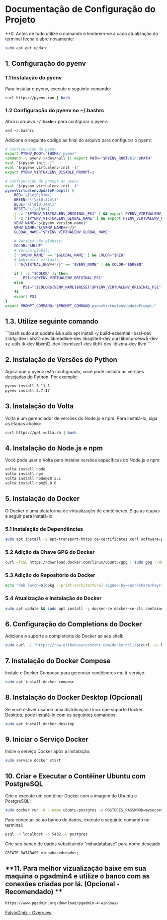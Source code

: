 # **Documentação de Configuração do Projeto**
**0. Antes de tudo utilize o comando e lembrem-se a cada atualização do terminal fecha e abre novamente:
```bash
sudo apt-get update
```
## **1. Configuração do pyenv**


### **1.1 Instalação do pyenv**

Para instalar o pyenv, execute o seguinte comando:

```bash
curl https://pyenv.run | bash

```

### **1.2 Configuração do pyenv no ~/.bashrc**

Abra o arquivo **`~/.bashrc`** para configurar o pyenv:

```bash
xed ~/.bashrc

```

Adicione o seguinte código ao final do arquivo para configurar o pyenv:

```bash
# Configuração do pyenv
export PYENV_ROOT="$HOME/.pyenv"
command -v pyenv >/dev/null || export PATH="$PYENV_ROOT/bin:$PATH"
eval "$(pyenv init -)"
eval "$(pyenv virtualenv-init -)"
export PYENV_VIRTUALENV_DISABLE_PROMPT=1

# Configuração do prompt do pyenv
eval "$(pyenv virtualenv-init -)"
pyenvVirtualenvUpdatePrompt() {
    RED='\[\e[0;31m\]'
    GREEN='\[\e[0;32m\]'
    BLUE='\[\e[0;34m\]'
    RESET='\[\e[0m\]'
    [ -z "$PYENV_VIRTUALENV_ORIGINAL_PS1" ] && export PYENV_VIRTUALENV_ORIGINAL_PS1="$PS1"
    [ -z "$PYENV_VIRTUALENV_GLOBAL_NAME" ] && export PYENV_VIRTUALENV_GLOBAL_NAME="$(pyenv global)"
    VENV_NAME="$(pyenv version-name)"
    VENV_NAME="${VENV_NAME##*/}"
    GLOBAL_NAME="$PYENV_VIRTUALENV_GLOBAL_NAME"

    # Versões não globais:
    COLOR="$BLUE"
    # Versão global:
    [ "$VENV_NAME" == "$GLOBAL_NAME" ] && COLOR="$RED"
    # Ambientes virtuais:
    [ "${VIRTUAL_ENV##*/}" == "$VENV_NAME" ] && COLOR="$GREEN"

    if [ -z "$COLOR" ]; then
        PS1="$PYENV_VIRTUALENV_ORIGINAL_PS1"
    else
        PS1="($COLOR${VENV_NAME}$RESET)$PYENV_VIRTUALENV_ORIGINAL_PS1"
    fi
    export PS1
}
export PROMPT_COMMAND="$PROMPT_COMMAND pyenvVirtualenvUpdatePrompt;"

```
## **1.3. Utilize seguinte comando**
´´´bash
sudo apt update && sudo apt install -y build-essential libssl-dev zlib1g-dev libbz2-dev libreadline-dev libsqlite3-dev curl libncursesw5-dev xz-utils tk-dev libxml2-dev libxmlsec1-dev libffi-dev liblzma-dev llvm```

## **2. Instalação de Versões do Python**

Agora que o pyenv está configurado, você pode instalar as versões desejadas do Python. Por exemplo:

```bash
pyenv install 3.11.5
pyenv install 3.7.17

```

## **3. Instalação do Volta**

Volta é um gerenciador de versões do Node.js e npm. Para instalá-lo, siga as etapas abaixo:

```bash
curl https://get.volta.sh | bash

```

## **4. Instalação do Node.js e npm**

Você pode usar o Volta para instalar versões específicas do Node.js e npm:

```bash
volta install node
volta install npm
volta install node@20.5.1
volta install npm@9.8.0

```

## **5. Instalação do Docker**

O Docker é uma plataforma de virtualização de contêineres. Siga as etapas a seguir para instalá-lo:

### **5.1 Instalação de Dependências**

```bash
sudo apt install -y apt-transport-https ca-certificates curl software-properties-common gnupg lsb-release

```

### **5.2 Adição da Chave GPG do Docker**

```bash
curl -fsSL https://download.docker.com/linux/ubuntu/gpg | sudo gpg --dearmor -o /usr/share/keyrings/docker-archive-keyring.gpg

```

### **5.3 Adição do Repositório do Docker**

```bash
echo "deb [arch=$(dpkg --print-architecture) signed-by=/usr/share/keyrings/docker-archive-keyring.gpg] https://download.docker.com/linux/ubuntu jammy stable" | sudo tee /etc/apt/sources.list.d/docker.list > /dev/null

```

### **5.4 Atualização e Instalação do Docker**

```bash
sudo apt update && sudo apt install -y docker-ce docker-ce-cli containerd.io docker-buildx-plugin

```

## **6. Configuração do Completions do Docker**

Adicione o suporte a completions do Docker ao seu shell:

```bash
sudo curl -L "https://raw.githubusercontent.com/docker/cli/$(curl -sL https://api.github.com/repos/docker/docker/releases/latest | grep tag_name | cut -d'"' -f 4)/contrib/completion/bash/docker" -o /etc/bash_completion.d/docker

```

## **7. Instalação do Docker Compose**

Instale o Docker Compose para gerenciar contêineres multi-serviço:

```bash
sudo apt install docker-compose

```

## **8. Instalação do Docker Desktop (Opcional)**

Se você estiver usando uma distribuição Linux que suporte Docker Desktop, pode instalá-lo com os seguintes comandos:

```bash
sudo apt install docker-desktop

```

## **9. Iniciar o Serviço Docker**

Inicie o serviço Docker após a instalação:

```bash
sudo service docker start

```

## **10. Criar e Executar o Contêiner Ubuntu com PostgreSQL**

Crie e execute um contêiner Docker com a imagem do Ubuntu e PostgreSQL:

```bash
sudo docker run -d --name ubuntu-postgres -e POSTGRES_PASSWORD=mysecretpassword -p 5432:5432 postgres:latest

```
Para conectar-se ao banco de dados, execute o seguinte comando no terminal:

```bash
psql -h localhost -p 5432 -U postgres
```
Crie seu banco de dados substituindo "mihadatabase" para nome desejado
```bash
CREATE DATABASE minhabasededados;
```

## **11. Para melhor vizualização baixe em sua maquina o pgadmin4 e utilize o banco com as conexões criadas por lá. (Opcional - Recomendado) **

```bash
https://www.pgadmin.org/download/pgadmin-4-windows/

```



[FulvioDiniz - Overview](https://github.com/FulvioDiniz)
